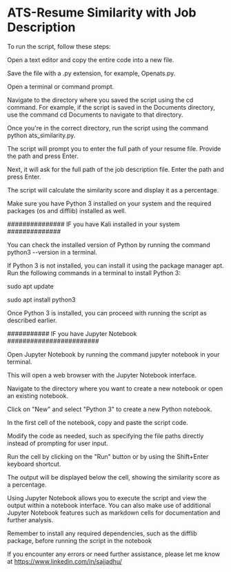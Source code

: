 # ATS-Resume Similarity with Job Description
To run the script, follow these steps:

Open a text editor and copy the entire code into a new file.

Save the file with a .py extension, for example, Openats.py.

Open a terminal or command prompt.

Navigate to the directory where you saved the script using the cd command. For example, if the script is saved in the Documents directory, use the command cd Documents to navigate to that directory.

Once you're in the correct directory, run the script using the command python ats_similarity.py.

The script will prompt you to enter the full path of your resume file. Provide the path and press Enter.

Next, it will ask for the full path of the job description file. Enter the path and press Enter.

The script will calculate the similarity score and display it as a percentage.

Make sure you have Python 3 installed on your system and the required packages (os and difflib) installed as well.

############### IF you have Kali installed in your system ##############

You can check the installed version of Python by running the command python3 --version in a terminal.

If Python 3 is not installed, you can install it using the package manager apt. Run the following commands in a terminal to install Python 3:

sudo apt update

sudo apt install python3

Once Python 3 is installed, you can proceed with running the script as described earlier.

########### IF you have Jupyter Notebook ########################

Open Jupyter Notebook by running the command jupyter notebook in your terminal.

This will open a web browser with the Jupyter Notebook interface.

Navigate to the directory where you want to create a new notebook or open an existing notebook.

Click on "New" and select "Python 3" to create a new Python notebook.

In the first cell of the notebook, copy and paste the script code.

Modify the code as needed, such as specifying the file paths directly instead of prompting for user input.

Run the cell by clicking on the "Run" button or by using the Shift+Enter keyboard shortcut.

The output will be displayed below the cell, showing the similarity score as a percentage.

Using Jupyter Notebook allows you to execute the script and view the output within a notebook interface. You can also make use of additional Jupyter Notebook features such as markdown cells for documentation and further analysis.

Remember to install any required dependencies, such as the difflib package, before running the script in the notebook

If you encounter any errors or need further assistance, please let me know at https://www.linkedin.com/in/sajjadhu/
